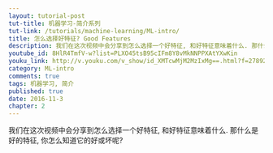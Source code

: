 ```yaml
---
layout: tutorial-post
tut-title: 机器学习-简介系列
tut-link: /tutorials/machine-learning/ML-intro/
title: 怎么选择好特征? Good Features
description: 我们在这次视频中会分享到怎么选择一个好特征, 和好特征意味着什么. 那什么是好的特征, 你怎么知道它的好或坏呢?
youtube_id: 8HlR4TmfV-w?list=PLXO45tsB95cIFm8Y8vMkNNPPXAtYXwKin
youku_link: http://v.youku.com/v_show/id_XMTcwMjM2MzIxMg==.html?f=27892935&o=1
category: ML-intro
comments: true
tags: 机器学习, 简介
published: true
date: 2016-11-3
chapter: 2
---
```


我们在这次视频中会分享到怎么选择一个好特征, 和好特征意味着什么. 
那什么是好的特征, 你怎么知道它的好或坏呢?
